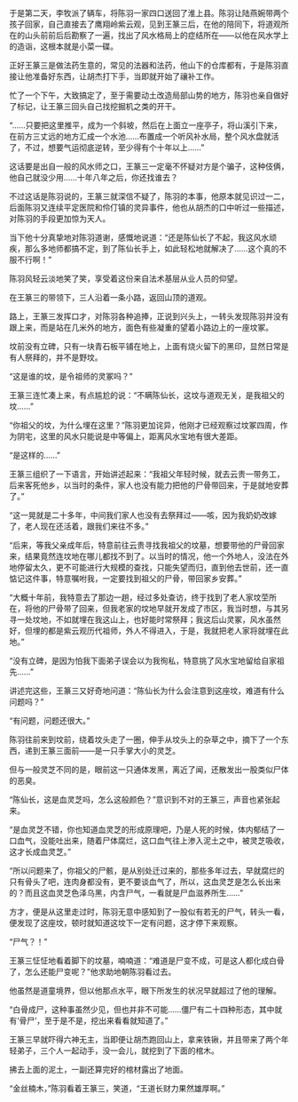 于是第二天，李牧派了辆车，将陈羽一家四口送回了淮上县。陈羽让陆燕婉带两个孩子回家，自己直接去了鹰翔岭紫云观，见到王篆三后，在他的陪同下，将道观所在的山头前前后后勘察了一遍，找出了风水格局上的症结所在——以他在风水学上的造诣，这根本就是小菜一碟。

正好王篆三是做法药生意的，常见的法器和法药，他山下的仓库都有，于是陈羽直接让他准备好东西，让胡杰打下手，当即就开始了禳补工作。

忙了一个下午，大致搞定了，至于需要动土改造局部山势的地方，陈羽也亲自做好了标记，让王篆三回头自己找挖掘机之类的开干。

“……只要把这里推平，成为一个斜坡，然后在上面立一座亭子，将山溪引下来，在前方三丈远的地方汇成一个水池……布置成一个听风补水局，整个风水盘就活了，不过，想要气运彻底逆转，至少得有个十年以上……”

这话要是出自一般的风水师之口，王篆三一定毫不怀疑对方是个骗子，这种伎俩，他自己就没少用……十年八年之后，你还找谁去？

不过这话是陈羽说的，王篆三就深信不疑了，陈羽的本事，他原本就见识过一二，后面陈羽又连续平定医院和伶仃镇的灵异事件，他也从胡杰的口中听过一些描述，对陈羽的手段更加惊为天人。

当下他十分真挚地对陈羽道谢，感慨地说道：“还是陈仙长了不起，我这风水顽疾，那么多地师都搞不定，到了陈仙长手上，如此轻松地就解决了……这个真的不服不行啊！”

陈羽风轻云淡地笑了笑，享受着这份来自法术基层从业人员的仰望。

在王篆三的带领下，三人沿着一条小路，返回山顶的道观。

路上，王篆三发挥口才，对陈羽各种追捧，正说到兴头上，一转头发现陈羽并没有跟上来，而是站在几米外的地方，面色有些凝重的望着小路边上的一座坟冢。

坟前没有立碑，只有一块青石板平铺在地上，上面有烧火留下的黑印，显然日常是有人祭拜的，并不是野坟。

“这是谁的坟，是令祖师的灵冢吗？”

王篆三连忙凑上来，有点尴尬的说：“不瞒陈仙长，这坟与道观无关，是我祖父的坟……”

“你祖父的坟，为什么埋在这里？”陈羽更加诧异，他刚才已经观察过坟冢四周，作为阴宅，这里的风水只能说是中等偏上，距离风水宝地有很大差距。

“是这样的……”

王篆三组织了一下语言，开始讲述起来：“我祖父年轻时候，就去云贵一带务工，后来客死他乡，以当时的条件，家人也没有能力把他的尸骨带回来，于是就地安葬了。”

“这一晃就是二十多年，中间我们家人也没有去祭拜过——咳，因为我奶奶改嫁了，老人现在还活着，跟我们来往不多。”

“后来，等我父亲成年后，特意前往云贵寻找我祖父的坟墓，想要带他的尸骨回家来，结果竟然连坟地在哪儿都找不到了。以当时的情况，他一个外地人，没法在外地停留太久，更不可能进行大规模的查找，只能失望而归，直到他去世前，还一直惦记这件事，特意嘱咐我，一定要找到祖父的尸骨，带回家乡安葬。”

“大概十年前，我特意去了那边一趟，经过多处查访，终于找到了老人家坟茔所在，将他的尸骨带了回来，但我老家的坟地早就开发成了市区，我当时想，与其另寻一处坟地，不如就埋在我这山上，也好能时常祭拜；我这后山灵冢，风水虽然好，但埋的都是紫云观历代祖师，外人不得进入，于是，我就把老人家将就埋在此地。”

“没有立碑，是因为怕我下面弟子误会以为我徇私，特意挑了风水宝地留给自家祖先……”

讲述完这些，王篆三又好奇地问道：“陈仙长为什么会注意到这座坟，难道有什么问题吗？”

“有问题，问题还很大。”

陈羽往前来到坟前，绕着坟头走了一圈，伸手从坟头上的杂草之中，摘下了一个东西，递到王篆三面前——是一只手掌大小的灵芝。

但与一般灵芝不同的是，眼前这一只通体发黑，离近了闻，还散发出一股类似尸体的恶臭。

“陈仙长，这是血灵芝吗，怎么这般颜色？”意识到不对的王篆三，声音也紧张起来。

“是血灵芝不错，你也知道血灵芝的形成原理吧，乃是人死的时候，体内郁结了一口血气，没能吐出来，随着尸体腐烂，这口血气往上渗入泥土之中，被灵芝吸收，这才长成血灵芝。”

“所以问题来了，你祖父的尸骸，是从别处迁过来的，那些多年过去，早就腐烂的只有骨头了吧，连肉身都没有，更不要谈血气了，所以，这血灵芝是怎么长出来的？而且这血灵芝色泽乌黑，内含尸气，一看就是尸血滋养所生……”

方才，便是从这里走过时，陈羽无意中感知到了一股似有若无的尸气，转头一看，便发现了这座坟，顿时就知道这坟下一定有问题，这才停下来观察。

“尸气？！”

王篆三怔怔地看着脚下的坟墓，喃喃道：“难道是尸变不成，可是这人都化成白骨了，怎么还能尸变呢？”他求助地朝陈羽看过去。

他虽然是道童境界，但以他那点水平，眼下所发生的状况早就超过了他的理解。

“白骨成尸，这种事虽然少见，但也并非不可能……僵尸有二十四种形态，其中就有‘骨尸’，至于是不是，挖出来看看就知道了。”

王篆三早就吓得六神无主，当即便让胡杰跑回山上，拿来铁锹，并且带来了两个年轻弟子，三个人一起动手，没一会儿，就挖到了下面的棺木。

拂去上面的泥土，一副还算完好的棺材露出了地面。

“金丝楠木，”陈羽看着王篆三，笑道，“王道长财力果然雄厚啊。”
